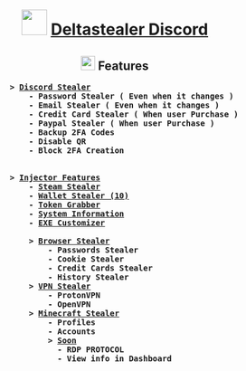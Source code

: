 <center>
<h1 align="center"><img src="https://i.ibb.co/d5FySDx/gun.gif" width=45 height=45/> <u><a href="https://discord.gg/fbi">Deltastealer Discord</a></u></h1>

<h2><img src="https://i.ibb.co/G2FzKf5/planet.gif" width=25>  Features</h2>
<ul>
    <pre align=left>
    <b> > <u>Discord Stealer</u></b>
        <b> - Password Stealer ( Even when it changes )</b>
        <b> - Email Stealer ( Even when it changes )</b>
        <b> - Credit Card Stealer ( When user Purchase )</b>
        <b> - Paypal Stealer ( When user Purchase )</b>
        <b> - Backup 2FA Codes</b>
        <b> - Disable QR</b>
        <b> - Block 2FA Creation</b>
        <br/>
    <b> > <u>Injector Features</u></b>
        <b> - <u>Steam Stealer</u></b>
        <b> - <u>Wallet Stealer (10)</u><b>
        <b> - <u>Token Grabber</u></b>
        <b> - <u>System Information</u></b>
        <b> - <u>EXE Customizer</u></b><br>
        <b> > <u>Browser Stealer</u></b>
            <b> - Passwords Stealer</b>
            <b> - Cookie Stealer</b>
            <b> - Credit Cards Stealer</b>
            <b> - History Stealer</b>
        <b> > <u>VPN Stealer</u></b>
            <b> - ProtonVPN </b>
            <b> - OpenVPN</b>
        <b> > <u>Minecraft Stealer</u></b>
            <b> - Profiles</b>
            <b> - Accounts</b>
            <b> > <u>Soon</u></b>
              <b> - RDP PROTOCOL</b>
              <b> - View info in Dashboard</b>
    </pre>
    </br>
<ul>
</center>
